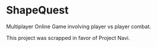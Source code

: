 # ShapeQuest
Multiplayer Online Game involving player vs player combat.

This project was scrapped in favor of Project Navi.
